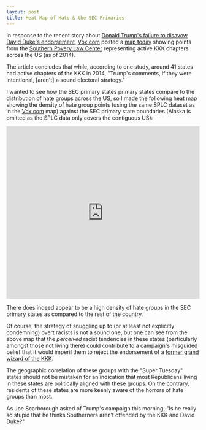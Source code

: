 ```yaml
---
layout: post
title: Heat Map of Hate & the SEC Primaries
---
```


In response to the recent story about [Donald Trump's failure to disavow David Duke's endorsement](http://www.vox.com/2016/2/28/11129120/donald-trump-david-duke), [Vox.com](http://vox.com) posted a [map today](http://www.vox.com/2016/2/29/11134318/kkk-map-trump) showing points from the [Southern Povery Law Center](http://www.splcenter.org/) representing active KKK chapters across the US (as of 2014).

The article concludes that while, according to one study, around 41 states had active chapters of the KKK in 2014, "Trump's comments, if they were intentional, [aren't] a sound electoral strategy."

I wanted to see how the SEC primary states primary states compare to the distribution of hate groups across the US, so I made the following heat map showing the density of hate group points (using the same SPLC dataset as in the [Vox.com](http://vox.com) map) against the SEC primary state boundaries (Alaska is omitted as the SPLC data only covers the contiguous US):

<iframe width="100%" height="450" src="http://www.rgaston.com/hatemap.html" frameborder="0"></iframe>

There does indeed appear to be a high density of hate groups in the SEC primary states as compared to the rest of the country.  

Of course, the strategy of snuggling up to (or at least not explicitly condemning) overt racists is not a sound one, but one can see from the above map that the *perceived* racist tendencies in these states (particularly amongst those not living there) could contribute to a campaign's misguided belief that it would imperil them to reject the endorsement of a [former grand wizard of the KKK](https://en.wikipedia.org/wiki/David_Duke).

The geographic correlation of these groups with the "Super Tuesday" states should not be mistaken for an indication that most Republicans living in these states are politically aligned with these groups.  On the contrary, residents of these states are more keenly aware of the horrors of hate groups than most.

As Joe Scarborough asked of Trump's campaign this morning, "Is he really so stupid that he thinks Southerners aren’t offended by the KKK and David Duke?"
